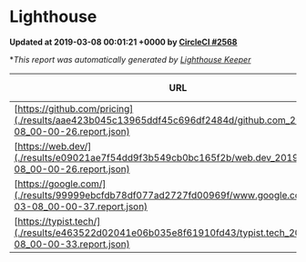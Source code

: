 
# Lighthouse

**Updated at 2019-03-08 00:01:21 +0000 by [CircleCI #2568](https://circleci.com/gh/ItinerisLtd/lighthouse-keeper-example/2568)**

**This report was automatically generated by [Lighthouse Keeper](https://github.com/itinerisltd/lighthouse-keeper)*

| URL | Performance | Accessibility | Best Practices | SEO | PWA | Updated At |
| --- | --- | --- | --- | --- | --- | --- |
| [https://github.com/pricing](./results/aae423b045c13965ddf45c696df2484d/github.com_2019-03-08_00-00-26.report.json) | 0.8 | 0.89 | 0.93 | 0.91 | 0.58 | 2019-03-08T00:00:26.478Z |
| [https://web.dev/](./results/e09021ae7f54dd9f3b549cb0bc165f2b/web.dev_2019-03-08_00-00-26.report.json) | 0.95 | 0.93 | 1 | 0.87 | 1 | 2019-03-08T00:00:26.079Z |
| [https://google.com/](./results/99999ebcfdb78df077ad2727fd00969f/www.google.com_2019-03-08_00-00-37.report.json) | 0.94 | 0.71 | 0.93 | 0.8 | 0.58 | 2019-03-08T00:00:37.826Z |
| [https://typist.tech/](./results/e463522d02041e06b035e8f61910fd43/typist.tech_2019-03-08_00-00-33.report.json) | 1 |  |  |  |  | 2019-03-08T00:00:33.821Z |
